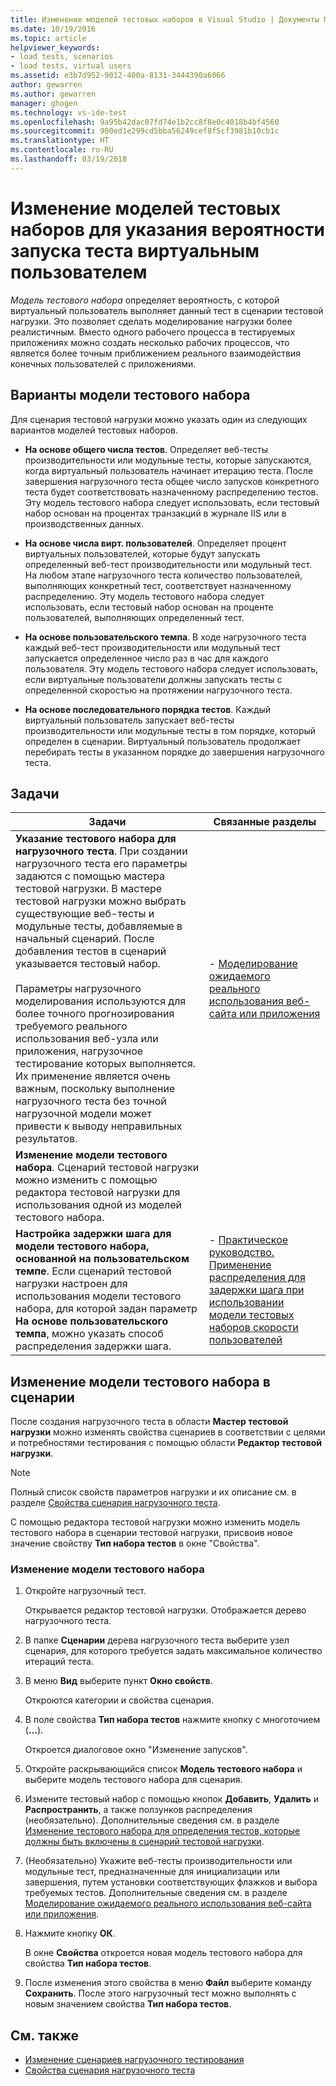 ```yaml
---
title: Изменение моделей тестовых наборов в Visual Studio | Документы Майкрософт
ms.date: 10/19/2016
ms.topic: article
helpviewer_keywords:
- load tests, scenarios
- load tests, virtual users
ms.assetid: e3b7d952-9012-400a-8131-3444390a6066
author: gewarren
ms.author: gewarren
manager: ghogen
ms.technology: vs-ide-test
ms.openlocfilehash: 9a95b42dac07fd74e1b2cc8f8e0c4018b4bf4560
ms.sourcegitcommit: 900ed1e299cd5bba56249cef8f5cf3981b10cb1c
ms.translationtype: HT
ms.contentlocale: ru-RU
ms.lasthandoff: 03/19/2018
---
```

# <a name="edit-text-mix-models-to-specify-the-probability-of-a-virtual-user-running-a-test"></a>Изменение моделей тестовых наборов для указания вероятности запуска теста виртуальным пользователем

*Модель тестового набора* определяет вероятность, с которой виртуальный пользователь выполняет данный тест в сценарии тестовой нагрузки. Это позволяет сделать моделирование нагрузки более реалистичным. Вместо одного рабочего процесса в тестируемых приложениях можно создать несколько рабочих процессов, что является более точным приближением реального взаимодействия конечных пользователей с приложениями.

## <a name="test-mix-model-options"></a>Варианты модели тестового набора
 Для сценария тестовой нагрузки можно указать один из следующих вариантов моделей тестовых наборов.

-   **На основе общего числа тестов**. Определяет веб-тесты производительности или модульные тесты, которые запускаются, когда виртуальный пользователь начинает итерацию теста. После завершения нагрузочного теста общее число запусков конкретного теста будет соответствовать назначенному распределению тестов. Эту модель тестового набора следует использовать, если тестовый набор основан на процентах транзакций в журнале IIS или в производственных данных.

-   **На основе числа вирт. пользователей**. Определяет процент виртуальных пользователей, которые будут запускать определенный веб-тест производительности или модульный тест. На любом этапе нагрузочного теста количество пользователей, выполняющих конкретный тест, соответствует назначенному распределению. Эту модель тестового набора следует использовать, если тестовый набор основан на проценте пользователей, выполняющих определенный тест.

-   **На основе пользовательского темпа**. В ходе нагрузочного теста каждый веб-тест производительности или модульный тест запускается определенное число раз в час для каждого пользователя. Эту модель тестового набора следует использовать, если виртуальные пользователи должны запускать тесты с определенной скоростью на протяжении нагрузочного теста.

-   **На основе последовательного порядка тестов**. Каждый виртуальный пользователь запускает веб-тесты производительности или модульные тесты в том порядке, который определен в сценарии. Виртуальный пользователь продолжает перебирать тесты в указанном порядке до завершения нагрузочного теста.

## <a name="tasks"></a>Задачи

|Задачи|Связанные разделы|
|-----------|-----------------------|
|**Указание тестового набора для нагрузочного теста**. При создании нагрузочного теста его параметры задаются с помощью мастера тестовой нагрузки. В мастере тестовой нагрузки можно выбрать существующие веб-тесты и модульные тесты, добавляемые в начальный сценарий. После добавления тестов в сценарий указывается тестовый набор.<br /><br /> Параметры нагрузочного моделирования используются для более точного прогнозирования требуемого реального использования веб-узла или приложения, нагрузочное тестирование которых выполняется. Их применение является очень важным, поскольку выполнение нагрузочного теста без точной нагрузочной модели может привести к выводу неправильных результатов.|-   [Моделирование ожидаемого реального использования веб-сайта или приложения](../test/emulate-real-world-usage-of-a-web-site-in-a-load-test-using-test-mix-models.md)|
|**Изменение модели тестового набора**. Сценарий тестовой нагрузки можно изменить с помощью редактора тестовой нагрузки для использования одной из моделей тестового набора.||
|**Настройка задержки шага для модели тестового набора, основанной на пользовательском темпе**. Если сценарий тестовой нагрузки настроен для использования модели тестового набора, для которой задан параметр **На основе пользовательского темпа**, можно указать способ распределения задержки шага.|-   [Практическое руководство. Применение распределения для задержки шага при использовании модели тестовых наборов скорости пользователей](../test/how-to-apply-distribution-to-pacing-delay-when-using-a-user-pace-test-mix-model.md)|

## <a name="change-the-test-mix-model-in-a-scenario"></a>Изменение модели тестового набора в сценарии

После создания нагрузочного теста в области **Мастер тестовой нагрузки** можно изменять свойства сценариев в соответствии с целями и потребностями тестирования с помощью области **Редактор тестовой нагрузки**.

> [!NOTE]
> Полный список свойств параметров нагрузки и их описание см. в разделе [Свойства сценария нагрузочного теста](../test/load-test-scenario-properties.md).

С помощью редактора тестовой нагрузки можно изменить модель тестового набора в сценарии тестовой нагрузки, присвоив новое значение свойству **Тип набора тестов** в окне "Свойства".

### <a name="to-change-the-test-mix-model"></a>Изменение модели тестового набора

1.  Откройте нагрузочный тест.

     Открывается редактор тестовой нагрузки. Отображается дерево нагрузочного теста.

2.  В папке **Сценарии** дерева нагрузочного теста выберите узел сценария, для которого требуется задать максимальное количество итераций теста.

3.  В меню **Вид** выберите пункт **Окно свойств**.

     Откроются категории и свойства сценария.

4.  В поле свойства **Тип набора тестов** нажмите кнопку с многоточием (**…**).

     Откроется диалоговое окно "Изменение запусков".

5.  Откройте раскрывающийся список **Модель тестового набора** и выберите модель тестового набора для сценария.

6.  Измените тестовый набор с помощью кнопок **Добавить**, **Удалить** и **Распространить**, а также ползунков распределения (необязательно). Дополнительные сведения см. в разделе [Изменение тестового набора для определения тестов, которые должны быть включены в сценарий тестовой нагрузки](../test/edit-the-test-mix-to-specify-which-web-browsers-types-in-a-load-test-scenario.md).

7.  (Необязательно) Укажите веб-тесты производительности или модульные тест, предназначенные для инициализации или завершения, путем установки соответствующих флажков и выбора требуемых тестов. Дополнительные сведения см. в разделе [Моделирование ожидаемого реального использования веб-сайта или приложения](../test/emulate-real-world-usage-of-a-web-site-in-a-load-test-using-test-mix-models.md).

8.  Нажмите кнопку **ОК**.

     В окне **Свойства** откроется новая модель тестового набора для свойства **Тип набора тестов**.

9. После изменения этого свойства в меню **Файл** выберите команду **Сохранить**. После этого нагрузочный тест можно выполнять с новым значением свойства **Тип набора тестов**.

## <a name="see-also"></a>См. также

- [Изменение сценариев нагрузочного тестирования](../test/edit-load-test-scenarios.md)
- [Свойства сценария нагрузочного теста](../test/load-test-scenario-properties.md)